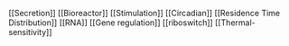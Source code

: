 [[Secretion]]
[[Bioreactor]]
[[Stimulation]]
[[Circadian]]
[[Residence Time Distribution]]
[[RNA]]
[[Gene regulation]]
[[riboswitch]]
[[Thermal-sensitivity]]
